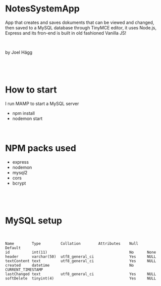 # NotesSystemApp

App that creates and saves dokuments that can be viewed and changed, then saved to a MySQL database through TinyMCE editor, it uses Node.js, Express and its fron-end is built in old fashioned Vanilla JS!

<br>

by Joel Hägg

#

<br>

# How to start

I run MAMP to start a MySQL server

- npm install
- nodemon start

<br>

# NPM packs used

- express
- nodemon
- mysql2
- cors
- bcrypt

#

<br>

# MySQL setup

<br>

    Name	    Type	     Collation	      Attributes	Null	Default
    id 	        int(11)	                                    No      None
    header	    varchar(50)	 utf8_general_ci                Yes     NULL
    textContent	text	     utf8_general_ci		        Yes	    NULL
    created	    datetime			                        No	    CURRENT_TIMESTAMP
    lastChanged	text	     utf8_general_ci		        Yes	    NULL
    softDelete	tinyint(4)			                        Yes	    NULL

<br>
<br>
